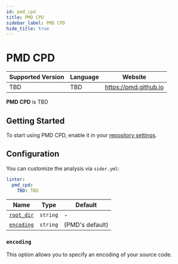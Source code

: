 ```yaml
---
id: pmd_cpd
title: PMD CPD
sidebar_label: PMD CPD
hide_title: true
---
```


# PMD CPD

| Supported Version | Language    | Website               |
| ----------------- | ----------- | --------------------- |
| TBD               | TBD         | https://pmd.github.io |

**PMD CPD** is TBD

## Getting Started

To start using PMD CPD, enable it in your [repository settings](../../getting-started/repository-settings.md).

## Configuration

You can customize the analysis via `sider.yml`:

```yaml
linter:
  pmd_cpd:
    TBD: TBD
```

| Name                                                                                  | Type                 | Default         |
| ------------------------------------------------------------------------------------- | -------------------- | --------------- |
| [`root_dir`](../../getting-started/custom-configuration.md#linteranalyzer_idroot_dir) | `string`             | -               |
| [`encoding`](#encoding)                                                               | `string`             | (PMD's default) |

### `encoding`

This option allows you to specify an encoding of your source code.
